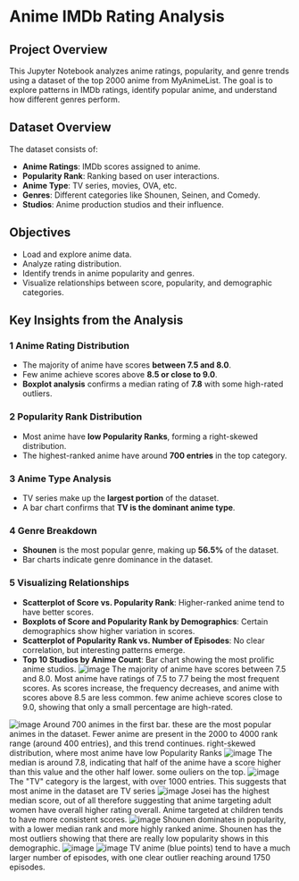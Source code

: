 #  Anime IMDb Rating Analysis

## **Project Overview**
This Jupyter Notebook analyzes anime ratings, popularity, and genre trends using a dataset of the top 2000 anime from MyAnimeList. The goal is to explore patterns in IMDb ratings, identify popular anime, and understand how different genres perform.

## **Dataset Overview**
The dataset consists of:
- **Anime Ratings**: IMDb scores assigned to anime.
- **Popularity Rank**: Ranking based on user interactions.
- **Anime Type**: TV series, movies, OVA, etc.
- **Genres**: Different categories like Shounen, Seinen, and Comedy.
- **Studios**: Anime production studios and their influence.

##  **Objectives**
- Load and explore anime data.
- Analyze rating distribution.
- Identify trends in anime popularity and genres.
- Visualize relationships between score, popularity, and demographic categories.


##  **Key Insights from the Analysis**

### 1️ **Anime Rating Distribution**
- The majority of anime have scores **between 7.5 and 8.0**.
- Few anime achieve scores above **8.5 or close to 9.0**.
- **Boxplot analysis** confirms a median rating of **7.8** with some high-rated outliers.

### 2️ **Popularity Rank Distribution**
- Most anime have **low Popularity Ranks**, forming a right-skewed distribution.
- The highest-ranked anime have around **700 entries** in the top category.

### 3️ **Anime Type Analysis**
- TV series make up the **largest portion** of the dataset.
- A bar chart confirms that **TV is the dominant anime type**.

### 4️ **Genre Breakdown**
- **Shounen** is the most popular genre, making up **56.5%** of the dataset.
- Bar charts indicate genre dominance in the dataset.

### 5️ **Visualizing Relationships**
- **Scatterplot of Score vs. Popularity Rank**: Higher-ranked anime tend to have better scores.
- **Boxplots of Score and Popularity Rank by Demographics**: Certain demographics show higher variation in scores.
- **Scatterplot of Popularity Rank vs. Number of Episodes**: No clear correlation, but interesting patterns emerge.
- **Top 10 Studios by Anime Count**: Bar chart showing the most prolific anime studios.
![image](https://github.com/user-attachments/assets/b0b45118-c407-4c84-9f9f-08b2df4a2ca4)
The majority of anime have scores between 7.5 and 8.0.
Most anime have ratings of 7.5 to 7.7 being the most frequent scores.
As scores increase, the frequency decreases, and  anime with scores above 8.5 are less common.
few anime achieve scores close to 9.0, showing that only a small percentage are  high-rated.

![image](https://github.com/user-attachments/assets/ee309c99-728d-437a-8635-1995c5c1c9e3)
Around 700 animes in the first bar. these are the most popular animes in the dataset. Fewer anime are present in the 2000 to 4000 rank range (around 400 entries), and this trend continues. 
right-skewed distribution, where most anime have low Popularity Ranks
![image](https://github.com/user-attachments/assets/fdc624ac-5090-42c0-8fc3-e931159f8293)
The median is around 7.8, indicating that half of the anime have a score higher than this value and the other half lower.
some ouliers on the top. 
![image](https://github.com/user-attachments/assets/15c0bd82-e291-4843-a1ae-06874356940d)
The "TV" category is the largest, with over 1000 entries. This suggests that most anime in the dataset are TV series
![image](https://github.com/user-attachments/assets/827fc32e-2b01-4431-935c-4ed7d7b565a3)
Josei has the highest median score, out of all therefore suggesting that anime targeting adult women have overall higher rating overall.
Anime targeted at children tends to have more consistent scores.
![image](https://github.com/user-attachments/assets/fb111299-f635-4371-b45e-8dba169ce312)
Shounen dominates in popularity, with a lower median rank and more highly ranked anime.
Shounen has the most outliers showing that there are really low popularity shows in this demographic. 
![image](https://github.com/user-attachments/assets/2bd3e310-4f34-482b-a0f3-3fe6de0bffe2)
![image](https://github.com/user-attachments/assets/ceb7598b-e6ca-4e57-a711-739f22f12054)
TV anime (blue points) tend to have a much larger number of episodes, with one clear outlier reaching around 1750 episodes.







